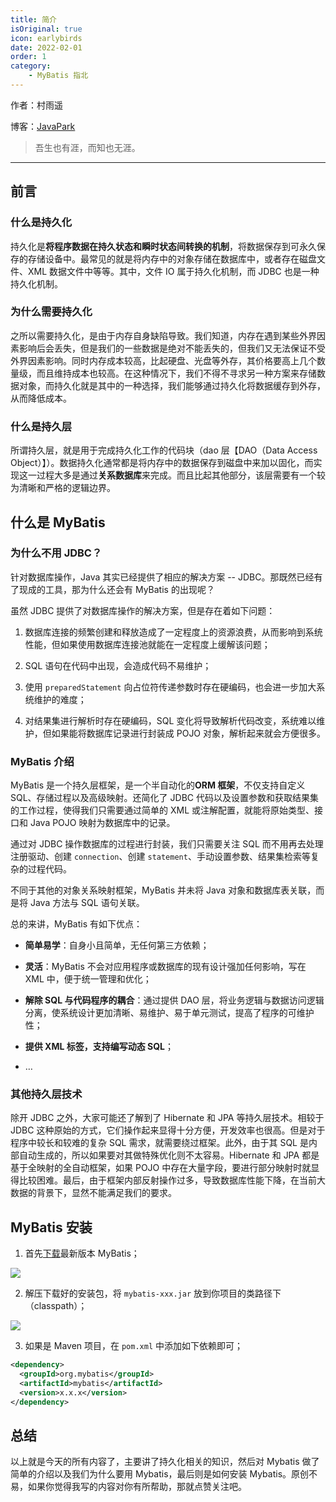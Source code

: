 ```yaml
---
title: 简介
isOriginal: true
icon: earlybirds
date: 2022-02-01
order: 1
category:
    - MyBatis 指北
---
```


作者：村雨遥

博客：[JavaPark](https://cunyu1943.github.io/JavaPark)

>   吾生也有涯，而知也无涯。

---
## 前言

### 什么是持久化

持久化是**将程序数据在持久状态和瞬时状态间转换的机制**，将数据保存到可永久保存的存储设备中。最常见的就是将内存中的对象存储在数据库中，或者存在磁盘文件、XML 数据文件中等等。其中，文件 IO 属于持久化机制，而 JDBC 也是一种持久化机制。



### 为什么需要持久化



之所以需要持久化，是由于内存自身缺陷导致。我们知道，内存在遇到某些外界因素影响后会丢失，但是我们的一些数据是绝对不能丢失的，但我们又无法保证不受外界因素影响。同时内存成本较高，比起硬盘、光盘等外存，其价格要高上几个数量级，而且维持成本也较高。在这种情况下，我们不得不寻求另一种方案来存储数据对象，而持久化就是其中的一种选择，我们能够通过持久化将数据缓存到外存，从而降低成本。

### 什么是持久层



所谓持久层，就是用于完成持久化工作的代码块（dao 层【DAO（Data Access Object）】）。数据持久化通常都是将内存中的数据保存到磁盘中来加以固化，而实现这一过程大多是通过**关系数据库**来完成。而且比起其他部分，该层需要有一个较为清晰和严格的逻辑边界。



## 什么是 MyBatis



### 为什么不用 JDBC？



针对数据库操作，Java 其实已经提供了相应的解决方案 -- JDBC。那既然已经有了现成的工具，那为什么还会有 MyBatis 的出现呢？



虽然 JDBC 提供了对数据库操作的解决方案，但是存在着如下问题：



1.  数据库连接的频繁创建和释放造成了一定程度上的资源浪费，从而影响到系统性能，但如果使用数据库连接池就能在一定程度上缓解该问题；
2.  SQL 语句在代码中出现，会造成代码不易维护；

1.  使用 `preparedStatement` 向占位符传递参数时存在硬编码，也会进一步加大系统维护的难度；
2.  对结果集进行解析时存在硬编码，SQL 变化将导致解析代码改变，系统难以维护，但如果能将数据库记录进行封装成 POJO 对象，解析起来就会方便很多。



### MyBatis 介绍



MyBatis 是一个持久层框架，是一个半自动化的**ORM 框架**，不仅支持自定义 SQL、存储过程以及高级映射。还简化了 JDBC 代码以及设置参数和获取结果集的工作过程，使得我们只需要通过简单的 XML 或注解配置，就能将原始类型、接口和 Java POJO 映射为数据库中的记录。



通过对 JDBC 操作数据库的过程进行封装，我们只需要关注 SQL 而不用再去处理注册驱动、创建 `connection`、创建 `statement`、手动设置参数、结果集检索等复杂的过程代码。



不同于其他的对象关系映射框架，MyBatis 并未将 Java 对象和数据库表关联，而是将 Java 方法与 SQL 语句关联。



总的来讲，MyBatis 有如下优点：



-   **简单易学**：自身小且简单，无任何第三方依赖；
-   **灵活**：MyBatis 不会对应用程序或数据库的现有设计强加任何影响，写在 XML 中，便于统一管理和优化；

-   **解除 SQL 与代码程序的耦合**：通过提供 DAO 层，将业务逻辑与数据访问逻辑分离，使系统设计更加清晰、易维护、易于单元测试，提高了程序的可维护性；
-   **提供 XML 标签，支持编写动态 SQL**；

-   …

### 其他持久层技术

除开 JDBC 之外，大家可能还了解到了 Hibernate 和 JPA 等持久层技术。相较于 JDBC 这种原始的方式，它们操作起来显得十分方便，开发效率也很高。但是对于程序中较长和较难的复杂 SQL 需求，就需要绕过框架。此外，由于其 SQL 是内部自动生成的，所以如果要对其做特殊优化则不太容易。Hibernate 和 JPA 都是基于全映射的全自动框架，如果 POJO 中存在大量字段，要进行部分映射时就显得比较困难。最后，由于框架内部反射操作过多，导致数据库性能下降，在当前大数据的背景下，显然不能满足我们的要求。

## MyBatis 安装



1.  首先[下载](https://github.com/mybatis/mybatis-3/releases)最新版本 MyBatis；

![](https://img-blog.csdnimg.cn/img_convert/c15fdbc5b8068b590a7ba80d5db825af.png)

2.  解压下载好的安装包，将 `mybatis-xxx.jar` 放到你项目的类路径下（classpath）；

![](https://imgconvert.csdnimg.cn/aHR0cHM6Ly9zMS5heDF4LmNvbS8yMDIwLzA3LzEwL1VLZjhiUi5wbmc?x-oss-process=image/format,png)

3.  如果是 Maven 项目，在 `pom.xml` 中添加如下依赖即可；

```xml
<dependency>
  <groupId>org.mybatis</groupId>
  <artifactId>mybatis</artifactId>
  <version>x.x.x</version>
</dependency>
```

## 总结

以上就是今天的所有内容了，主要讲了持久化相关的知识，然后对 Mybatis 做了简单的介绍以及我们为什么要用 Mybatis，最后则是如何安装 Mybatis。原创不易，如果你觉得我写的内容对你有所帮助，那就点赞关注吧。